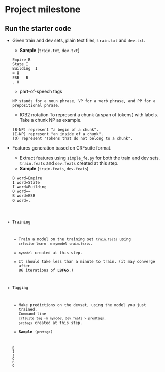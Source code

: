 # Project milestone

## Run the starter code

* Given train and dev sets, plain text files, `train.txt` and `dev.txt`.
  + __Sample__ (`train.txt`, `dev.txt`)
  <pre><code>Empire	B
  State	I
  Building	I
  =	O
  ESB	B
  .	O</code></pre>
  + part-of-speech tags
  <pre><code>NP stands for a noun phrase, VP for a verb phrase, and PP for a prepositional phrase.</code></pre>
  + IOB2 notation
  To represent a chunk (a span of tokens) with labels. Take a chunk NP as example.
  <pre><code>(B-NP) represent "a begin of a chunk".
  (I-NP) represent "an inside of a chunk".
  (O) represent "Tokens that do not belong to a chunk".</code></pre> 

* Features generation based on CRFsuite format. 
  + Extract features using `simple_fe.py` for both the train and dev sets. `train.feats` and `dev.feats` created at this step.
  + __Sample__ (`train.feats`, `dev.feats`)
  <pre><code>B word=Empire
  I	word=State
  I	word=Building
  O	word==
  B	word=ESB
  O	word=.

* Training
  + Train a model on the training set `train.feats` using `crfsuite learn -m mymodel train.feats`.
  + `mymodel` created at this step.
  + It should take less than a minute to train. (it may converge after 86 iterations of __LBFGS__.)

* Tagging
  + Make predictions on the devset, using the model you just trained. Command-line `crfsuite tag -m mymodel dev.feats > predtags`. `pretags` created at this step.
  + __Sample__ (`pretags`)
  <pre><code>B
  I
  I
  O
  B
  O</code></pre>
